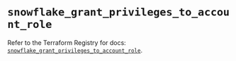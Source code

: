 # `snowflake_grant_privileges_to_account_role`

Refer to the Terraform Registry for docs: [`snowflake_grant_privileges_to_account_role`](https://registry.terraform.io/providers/snowflakedb/snowflake/2.3.0/docs/resources/grant_privileges_to_account_role).
